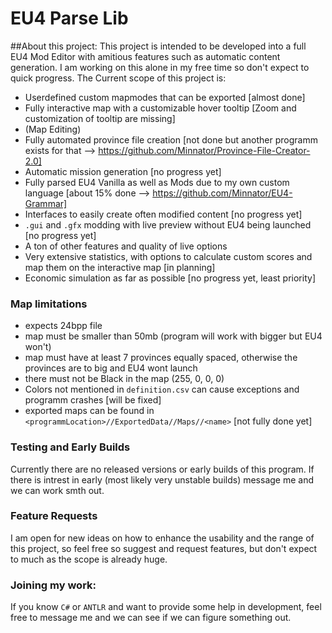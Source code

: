 # EU4 Parse Lib

##About this project:
This project is intended to be developed into a full EU4 Mod Editor with amitious features such as automatic content generation.
I am working on this alone in my free time so don't expect to quick progress.
The Current scope of this project is:
* Userdefined custom mapmodes that can be exported [almost done]
* Fully interactive map with a customizable hover tooltip [Zoom and customization of tooltip are missing]
* (Map Editing)
* Fully automated province file creation [not done but another programm exists for that --> https://github.com/Minnator/Province-File-Creator-2.0]
* Automatic mission generation [no progress yet]
* Fully parsed EU4 Vanilla as well as Mods due to my own custom language [about 15% done --> https://github.com/Minnator/EU4-Grammar]
* Interfaces to easily create often modified content [no progress yet]
* ``.gui`` and ``.gfx`` modding with live preview without EU4 being launched [no progress yet]
* A ton of other features and quality of live options
* Very extensive statistics, with options to calculate custom scores and map them on the interactive map [in planning]
* Economic simulation as far as possible [no progress yet, least priority]

### Map limitations
- expects 24bpp file
- map must be smaller than 50mb (program will work with bigger but EU4 won't)
- map must have at least 7 provinces equally spaced, otherwise the provinces are to big and EU4 wont launch
- there must not be Black in the map (255, 0, 0, 0)
- Colors not mentioned in ``definition.csv`` can cause exceptions and programm crashes [will be fixed]
- exported maps can be found in ``<programmLocation>//ExportedData//Maps//<name>`` [not fully done yet]

### Testing and Early Builds
Currently there are no released versions or early builds of this program.
If there is intrest in early (most likely very unstable builds) message me and we can work smth out.

### Feature Requests
I am open for new ideas on how to enhance the usability and the range of this project, so feel free so suggest and request features, but don't expect to much as the scope is already huge.

### Joining my work:
If you know ``C#`` or ``ANTLR`` and want to provide some help in development, feel free to message me and we can see if we can figure something out.
